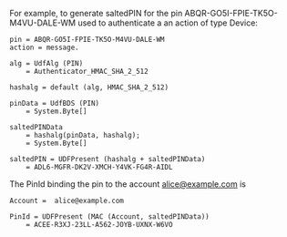 

For example, to generate saltedPIN for the pin
ABQR-GO5I-FPIE-TK5O-M4VU-DALE-WM used to authenticate a an action of type Device:

~~~~
pin = ABQR-GO5I-FPIE-TK5O-M4VU-DALE-WM
action = message.

alg = UdfAlg (PIN)
    = Authenticator_HMAC_SHA_2_512

hashalg = default (alg, HMAC_SHA_2_512)

pinData = UdfBDS (PIN)
    = System.Byte[]

saltedPINData 
    = hashalg(pinData, hashalg);
    = System.Byte[]

saltedPIN = UDFPresent (hashalg + saltedPINData)
    = ADL6-MGFR-DK2V-XMCH-Y4VK-FG4R-AIDL
~~~~

The PinId binding the pin to the account alice@example.com is

~~~~
Account =  alice@example.com 

PinId = UDFPresent (MAC (Account, saltedPINData))
    = ACEE-R3XJ-23LL-A562-JOYB-UXNX-W6VO
~~~~

